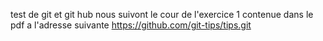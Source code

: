 test de git et git hub nous suivont le cour de l'exercice 1 contenue dans le pdf a l'adresse suivante https://github.com/git-tips/tips.git
